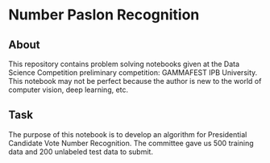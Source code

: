 # Number Paslon Recognition

## About
This repository contains problem solving notebooks given at the Data Science Competition preliminary competition: GAMMAFEST IPB University. This notebook may not be perfect because the author is new to the world of computer vision, deep learning, etc.

## Task
The purpose of this notebook is to develop an algorithm for Presidential Candidate Vote Number Recognition. The committee gave us 500 training data and 200 unlabeled test data to submit.
